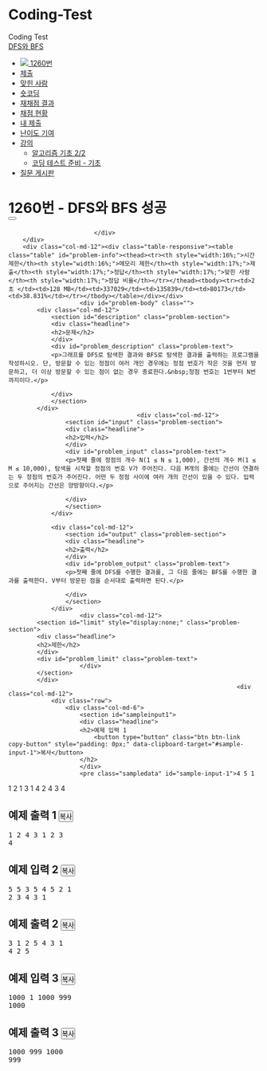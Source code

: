# Coding-Test
Coding Test<br>
[DFS와 BFS](https://www.acmicpc.net/problem/1260)
<div class="row">
		<div class="col-md-12">
			<div id="result_log"></div>
		</div>
		<div class="col-md-12">
							<ul class="nav nav-pills no-print problem-menu"><li class="active">
		<a href="/problem/1260"><img src="https://d2gd6pc034wcta.cloudfront.net/tier/9.svg" class="solvedac-tier">&nbsp;1260번</a>
</li><li><a href="/submit/1260">제출</a></li><li><a href="/problem/status/1260">맞힌 사람</a></li><li><a href="/short/status/1260">숏코딩</a></li><li><a href="/problem/history/1260">재채점 결과</a></li><li><a href="/status?from_problem=1&amp;problem_id=1260">채점 현황</a></li><li><a href="/status?from_mine=1&amp;problem_id=1260&amp;user_id=kwon_ga">내 제출</a></li><li><a href="https://solved.ac/contribute/1260" target="_blank">난이도 기여 <i class="fa fa-external-link"></i></a></li><li class="dropdown"><a class="dropdown-toggle" id="drop5" role="button" data-toggle="dropdown" href="#">강의<b class="caret"></b></a><ul id="menu2" class="dropdown-menu" role="menu" aria-labelledby="drop5"><li><a tabindex="-1" href="https://code.plus/course/42">알고리즘 기초 2/2</a></li><li><a tabindex="-1" href="https://code.plus/course/51">코딩 테스트 준비 - 기초</a></li></ul></li><li><a href="/board/search/all/problem/1260">질문 게시판</a></li></ul>
					</div>
		<div class="col-md-12">
			<div class="page-header">
				<h1><span class="printable">
	1260번
 - </span><span id="problem_title">DFS와 BFS</span>
				<span class="problem-label problem-label-ac">성공</span>				<div class="btn-group pull-right problem-button">
																										<button class="btn btn-default" type="button" id="favorite_button" data-favorite="0"><span class="glyphicon glyphicon-star-empty" id="favorite_image"></span></button>
																																						</div>
				</h1>
									
							</div>
		</div>
		<div class="col-md-12"><div class="table-responsive"><table class="table" id="problem-info"><thead><tr><th style="width:16%;">시간 제한</th><th style="width:16%;">메모리 제한</th><th style="width:17%;">제출</th><th style="width:17%;">정답</th><th style="width:17%;">맞힌 사람</th><th style="width:17%;">정답 비율</th></tr></thead><tbody><tr><td>2 초 </td><td>128 MB</td><td>337029</td><td>135839</td><td>80173</td><td>38.831%</td></tr></tbody></table></div></div>
						<div id="problem-body" class="">
			<div class="col-md-12">
				<section id="description" class="problem-section">
				<div class="headline">
				<h2>문제</h2>
				</div>
				<div id="problem_description" class="problem-text">
				<p>그래프를 DFS로 탐색한 결과와 BFS로 탐색한 결과를 출력하는 프로그램을 작성하시오. 단, 방문할 수 있는 정점이 여러 개인 경우에는 정점 번호가 작은 것을 먼저 방문하고, 더 이상 방문할 수 있는 점이 없는 경우 종료한다.&nbsp;정점 번호는 1번부터 N번까지이다.</p>

				</div>
				</section>
			</div>
										<div class="col-md-12">
					<section id="input" class="problem-section">
					<div class="headline">
					<h2>입력</h2>
					</div>
					<div id="problem_input" class="problem-text">
					<p>첫째 줄에 정점의 개수 N(1 ≤ N ≤ 1,000), 간선의 개수 M(1 ≤ M ≤ 10,000), 탐색을 시작할 정점의 번호 V가 주어진다. 다음 M개의 줄에는 간선이 연결하는 두 정점의 번호가 주어진다. 어떤 두 정점 사이에 여러 개의 간선이 있을 수 있다. 입력으로 주어지는 간선은 양방향이다.</p>

					</div>
					</section>
				</div>
	
				<div class="col-md-12">
					<section id="output" class="problem-section">
					<div class="headline">
					<h2>출력</h2>
					</div>
					<div id="problem_output" class="problem-text">
					<p>첫째 줄에 DFS를 수행한 결과를, 그 다음 줄에는 BFS를 수행한 결과를 출력한다. V부터 방문된 점을 순서대로 출력하면 된다.</p>

					</div>
					</section>
				</div>
						<div class="col-md-12">
			<section id="limit" style="display:none;" class="problem-section">
			<div class="headline">
			<h2>제한</h2>
			</div>
			<div id="problem_limit" class="problem-text">
						</div>
			</section>
			</div>
																	<div class="col-md-12">
				<div class="row">
					<div class="col-md-6">
						<section id="sampleinput1">
						<div class="headline">
						<h2>예제 입력 1
							<button type="button" class="btn btn-link copy-button" style="padding: 0px;" data-clipboard-target="#sample-input-1">복사</button>
						</h2>
						</div>
						<pre class="sampledata" id="sample-input-1">4 5 1
1 2
1 3
1 4
2 4
3 4
</pre>
						</section>
					</div>
					<div class="col-md-6">
						<section id="sampleoutput1">
						<div class="headline">
						<h2>예제 출력 1
							<button type="button" class="btn btn-link copy-button" style="padding: 0px;" data-clipboard-target="#sample-output-1">복사</button>
						</h2>
						</div>
						<pre class="sampledata" id="sample-output-1">1 2 4 3
1 2 3 4
</pre>
						</section>
					</div>
									</div>
				</div>
								<div class="col-md-12">
				<div class="row">
					<div class="col-md-6">
						<section id="sampleinput2">
						<div class="headline">
						<h2>예제 입력 2
							<button type="button" class="btn btn-link copy-button" style="padding: 0px;" data-clipboard-target="#sample-input-2">복사</button>
						</h2>
						</div>
						<pre class="sampledata" id="sample-input-2">5 5 3
5 4
5 2
1 2
3 4
3 1
</pre>
						</section>
					</div>
					<div class="col-md-6">
						<section id="sampleoutput2">
						<div class="headline">
						<h2>예제 출력 2
							<button type="button" class="btn btn-link copy-button" style="padding: 0px;" data-clipboard-target="#sample-output-2">복사</button>
						</h2>
						</div>
						<pre class="sampledata" id="sample-output-2">3 1 2 5 4
3 1 4 2 5
</pre>
						</section>
					</div>
									</div>
				</div>
								<div class="col-md-12">
				<div class="row">
					<div class="col-md-6">
						<section id="sampleinput3">
						<div class="headline">
						<h2>예제 입력 3
							<button type="button" class="btn btn-link copy-button" style="padding: 0px;" data-clipboard-target="#sample-input-3">복사</button>
						</h2>
						</div>
						<pre class="sampledata" id="sample-input-3">1000 1 1000
999 1000
</pre>
						</section>
					</div>
					<div class="col-md-6">
						<section id="sampleoutput3">
						<div class="headline">
						<h2>예제 출력 3
							<button type="button" class="btn btn-link copy-button" style="padding: 0px;" data-clipboard-target="#sample-output-3">복사</button>
						</h2>
						</div>
						<pre class="sampledata" id="sample-output-3">1000 999
1000 999
</pre>
						</section>
					</div>
									</div>
				</div>
										<div class="col-md-12">
				<section id="hint" style="display: none;" class="problem-section">
				<div class="headline">
				<h2>힌트</h2>
				</div>
				<div id="problem_hint" class="problem-text">
				
				</div>
				</section>
			</div>
								</div>
									<div class="col-md-12"><section id="source"><div class="headline"><h2>출처</h2></div><ul><li>문제를 만든 사람:&nbsp;<a href="/user/author5">author5</a></li><li>데이터를 추가한 사람:&nbsp;<a href="/user/dfghcvb11">dfghcvb11</a>, <a href="/user/djm03178">djm03178</a>, <a href="/user/doju">doju</a></li><li>어색한 표현을 찾은 사람:&nbsp;<a href="/user/doju">doju</a></li><li>빠진 조건을 찾은 사람:&nbsp;<a href="/user/pumpyboom">pumpyboom</a></li></ul></section></div>
													<div class="col-md-12">
					<section id="problem_tags">
					<div class="headline">
					<h2>알고리즘 분류</h2>
					</div>
																																												  <ul class="spoiler-list">
  						  							<li>
  							<a href="/problem/tag/7" class="spoiler-link">그래프 이론</a>
  							</li>
  						  							<li>
  							<a href="/problem/tag/11" class="spoiler-link">그래프 탐색</a>
  							</li>
  						  							<li>
  							<a href="/problem/tag/126" class="spoiler-link">너비 우선 탐색</a>
  							</li>
  						  							<li>
  							<a href="/problem/tag/127" class="spoiler-link">깊이 우선 탐색</a>
  							</li>
  						  					</ul>
										</section>
				</div>
																						<div class="col-md-12">
					<section id="problem_memo">
					<div class="headline">
					<h2>메모</h2>
					</div>
						<div id="problem-memo-view" class="problem-text">
			</div>
	<div id="problem-memo-edit" style="display: none;"><textarea name="memo-content" id="memo-content" class="form-control" style="display:none;"></textarea><div class="editor-toolbar"><a title="Bold (Ctrl-B)" tabindex="-1" class="fa fa-bold"></a><a title="Italic (Ctrl-I)" tabindex="-1" class="fa fa-italic"></a><a title="Heading (Ctrl-H)" tabindex="-1" class="fa fa-header"></a><a title="Big Heading" tabindex="-1" class="fa fa-header fa-header-x fa-header-1"></a><a title="Medium Heading" tabindex="-1" class="fa fa-header fa-header-x fa-header-2"></a><a title="Small Heading" tabindex="-1" class="fa fa-header fa-header-x fa-header-3"></a><i class="separator">|</i><a title="Code (Ctrl-Alt-C)" tabindex="-1" class="fa fa-code"></a><a title="Quote (Ctrl-')" tabindex="-1" class="fa fa-quote-left"></a><a title="Generic List (Ctrl-L)" tabindex="-1" class="fa fa-list-ul"></a><a title="Numbered List (Ctrl-Alt-L)" tabindex="-1" class="fa fa-list-ol"></a><a title="Insert Horizontal Line" tabindex="-1" class="fa fa-minus"></a><i class="separator">|</i><a title="Create Link (Ctrl-K)" tabindex="-1" class="fa fa-link"></a><a title="Insert Image (Ctrl-Alt-I)" tabindex="-1" class="fa fa-picture-o"></a><i class="separator">|</i><a title="Toggle Preview (Ctrl-P)" tabindex="-1" class="fa fa-eye no-disable"></a><a title="Toggle Side by Side (F9)" tabindex="-1" class="fa fa-columns no-disable no-mobile"></a><a title="Toggle Fullscreen (F11)" tabindex="-1" class="fa fa-arrows-alt no-disable no-mobile"></a></div><div class="CodeMirror cm-s-paper CodeMirror-wrap"><div style="overflow: hidden; position: relative; width: 3px; height: 0px;"><textarea autocorrect="off" autocapitalize="off" spellcheck="false" tabindex="0" style="position: absolute; padding: 0px; width: 1000px; height: 1em; outline: none;"></textarea></div><div class="CodeMirror-vscrollbar" cm-not-content="true"><div style="min-width: 1px;"></div></div><div class="CodeMirror-hscrollbar" cm-not-content="true"><div style="height: 100%; min-height: 1px;"></div></div><div class="CodeMirror-scrollbar-filler" cm-not-content="true"></div><div class="CodeMirror-gutter-filler" cm-not-content="true"></div><div class="CodeMirror-scroll" tabindex="-1"><div class="CodeMirror-sizer" style="margin-left: 0px;"><div style="position: relative;"><div class="CodeMirror-lines"><div style="position: relative; outline: none;"><div class="CodeMirror-measure"><pre><span>xxxxxxxxxx</span></pre></div><div class="CodeMirror-measure"></div><div style="position: relative; z-index: 1;"></div><div class="CodeMirror-cursors"></div><div class="CodeMirror-code"></div></div></div></div></div><div style="position: absolute; height: 30px; width: 1px;"></div><div class="CodeMirror-gutters" style="display: none;"></div></div></div><div class="editor-preview-side"></div><div class="editor-statusbar"><span class="autosave"></span><span class="lines">1</span><span class="words">0</span><span class="cursor">0:0</span></div></div><p class="lead text-center no-print" id="problem-memo-button"><a href="#" class="problem-memo-write">메모 작성하기</a></p><p class="lead text-center no-print" id="problem-memo-save-div" style="display: none;"><button type="button" class="btn btn-primary btn-lg" id="problem-memo-save" data-loading-text="작성 중...">저장</button>&nbsp;<button type="button" class="btn btn-lg" id="problem-memo-cancel">취소</button></p>

					</section>
				</div>
						</div>
